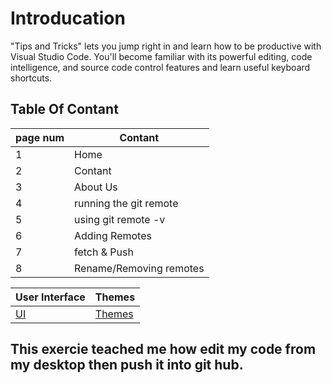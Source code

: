 # Introducation
"Tips and Tricks" lets you jump right in and learn how to be productive with Visual Studio Code. You'll become familiar with its powerful editing, code intelligence, and source code control features and learn useful keyboard shortcuts.

## Table Of Contant

page num | Contant
------------ | -------------
1 | Home
2 | Contant
3 | About Us
4 | running the git remote
5 | using git remote -v
6 | Adding Remotes
7 | fetch & Push
8 | Rename/Removing remotes


User Interface | Themes
------------ | -------------
[UI](https://code.visualstudio.com/docs/getstarted/userinterface) | [Themes](https://code.visualstudio.com/docs/getstarted/themes)

## This exercie teached me how edit my code from my desktop then push it into git hub.





